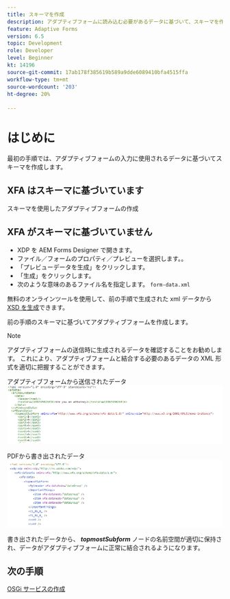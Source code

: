 ```yaml
---
title: スキーマを作成
description: アダプティブフォームに読み込む必要があるデータに基づいて、スキーマを作成します
feature: Adaptive Forms
version: 6.5
topic: Development
role: Developer
level: Beginner
kt: 14196
source-git-commit: 17ab178f385619b589a9dde6089410bfa4515ffa
workflow-type: tm+mt
source-wordcount: '203'
ht-degree: 20%

---
```


# はじめに

最初の手順では、アダプティブフォームの入力に使用されるデータに基づいてスキーマを作成します。

## XFA はスキーマに基づいています

スキーマを使用したアダプティブフォームの作成

## XFA がスキーマに基づいていません

* XDP を AEM Forms Designer で開きます。
* ファイル／フォームのプロパティ／プレビューを選択します。。
* 「プレビューデータを生成」をクリックします。
* 「生成」をクリックします。
* 次のような意味のあるファイル名を指定します。 `form-data.xml`

無料のオンラインツールを使用して、前の手順で生成された xml データから [XSD を生成](https://www.freeformatter.com/xsd-generator.html?lang=ja)できます。

前の手順のスキーマに基づいてアダプティブフォームを作成します。

>[!NOTE]
>アダプティブフォームの送信時に生成されるデータを確認することをお勧めします。 これにより、アダプティブフォームと結合する必要のあるデータの XML 形式を適切に把握することができます。

アダプティブフォームから送信されたデータ
![submitted-data](./assets/af-submitted-data.png)

PDFから書き出されたデータ
![exported-data](./assets/exported-data.png)

書き出されたデータから、 **_topmostSubform_** ノードの名前空間が適切に保持され、データがアダプティブフォームに正常に結合されるようになります。

## 次の手順

[OSGi サービスの作成](./create-osgi-service.md)





